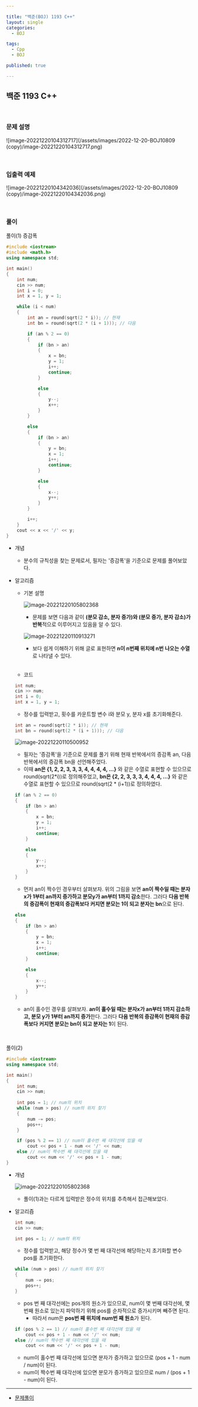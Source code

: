 ```yaml
---

title: "백준(BOJ) 1193 C++"
layout: single
categories:
  - BOJ

tags:
  - Cpp
  - BOJ

published: true

---
```


## 백준 1193 C++

<br>

### 문제 설명

![image-20221220104312717](/assets/images/2022-12-20-BOJ10809 (copy)/image-20221220104312717.png)

<br>

### 입출력 예제

![image-20221220104342036](/assets/images/2022-12-20-BOJ10809 (copy)/image-20221220104342036.png)

<br>

### 풀이

풀이(1) 증감폭

```cpp
#include <iostream>
#include <math.h>
using namespace std;

int main()
{
	int num;
	cin >> num;
	int i = 0;
	int x = 1, y = 1;

	while (i < num)
	{
		int an = round(sqrt(2 * i)); // 현재
		int bn = round(sqrt(2 * (i + 1))); // 다음

		if (an % 2 == 0)
		{
			if (bn > an)
			{
				x = bn;
				y = 1;
				i++;
				continue;
			}

			else
			{
				y--;
				x++;
			}
		}

		else
		{
			if (bn > an)
			{
				y = bn;
				x = 1;
				i++;
				continue;
			}

			else
			{
				x--;
				y++;
			}
		}

		i++;
	}
	cout << x << '/' << y;
}
```

- 개념
  - 분수의 규칙성을 찾는 문제로서, 필자는 '증감폭'을 기준으로 문제를 풀어보았다.

- 알고리즘

  - 기본 설명

    ![image-20221220105802368](/assets/images/2022-12-20-BOJ1193/image-20221220105802368.png)

    - 문제를 보면 다음과 같이 **(분모 감소, 분자 증가)와 (분모 증가, 분자 감소)가 반복**적으로 이루어지고 있음을 알 수 있다. 

    ![image-20221220110913271](/assets/images/2022-12-20-BOJ1193/image-20221220110913271.png)

    - 보다 쉽게 이해하기 위해 글로 표현하면 **n이 n번째 위치에 n번 나오는 수열**로 나타낼 수 있다.

    <br>

  - 코드

  ```cpp
  int num;
  cin >> num;
  int i = 0;
  int x = 1, y = 1;
  ```

  - 정수를 입력받고, 횟수를 카운트할 변수 i와 분모 y, 분자 x를 초기화해준다.

  ```cpp
  int an = round(sqrt(2 * i)); // 현재
  int bn = round(sqrt(2 * (i + 1))); // 다음
  ```

  ![image-20221220110500952](/assets/images/2022-12-20-BOJ1193/image-20221220110500952.png)

  - 필자는 '증감폭'을 기준으로 문제를 풀기 위해 현재 반복에서의 증감폭 an, 다음 반복에서의 증감폭 bn을 선언해주었다.
  - 이때 **an은 {1, 2, 2, 3, 3, 3, 4, 4, 4, 4, ...}** 와 같은 수열로 표현할 수 있으므로 round(sqrt(2*i))로 정의해주었고, **bn은 {2, 2, 3, 3, 3, 4, 4, 4, ...}** 와 같은 수열로 표현할 수 있으므로 round(sqrt(2 * (i+1))로 정의하였다. 

  ```cpp
  if (an % 2 == 0)
  {
      if (bn > an)
      {
          x = bn;
          y = 1;
          i++;
          continue;
      }
  
      else
      {
          y--;
          x++;
      }
  }
  ```

  - 먼저 an이 짝수인 경우부터 살펴보자. 위의 그림을 보면 **an이 짝수일 때는 분자x가 1부터 an까지 증가하고 분모y가 an부터 1까지 감소**한다. 그러다 **다음 반복의 증감폭이 현재의 증감폭보다 커지면 분모는 1이 되고 분자는 bn**으로 된다.

  ```cpp
  else
  {
      if (bn > an)
      {
          y = bn;
          x = 1;
          i++;
          continue;
      }
  
      else
      {
          x--;
          y++;
      }
  }
  ```

  - an이 홀수인 경우를 살펴보자. **an이 홀수일 때는 분자x가 an부터 1까지 감소하고, 분모 y가 1부터 an까지 증가**한다. 그러다 **다음 반복의 증감폭이 현재의 증감폭보다 커지면 분모는 bn이 되고 분자는 1**이 된다.

<br>

풀이(2) 

```cpp
#include <iostream>
using namespace std;

int main() 
{
	int num;
	cin >> num;
	
	int pos = 1; // num의 위치
	while (num > pos) // num의 위치 찾기
	{
		num -= pos;
		pos++;
	}

	if (pos % 2 == 1) // num이 홀수번 째 대각선에 있을 때
		cout << pos + 1 - num << '/' << num;
	else // num이 짝수번 째 대각선에 있을 때
		cout << num << '/' << pos + 1 - num;
}
```

- 개념

  ![image-20221220105802368](/assets/images/2022-12-20-BOJ1193/image-20221220105802368.png)

  - 풀이(1)과는 다르게 입력받은 정수의 위치를 추측해서 접근해보았다. 

- 알고리즘

  ```cpp
  int num;
  cin >> num;
  
  int pos = 1; // num의 위치
  ```

  - 정수를 입력받고, 해당 정수가 몇 번 째 대각선에 해당하는지 초기화할 변수 pos를 초기화한다.

  ```cpp
  while (num > pos) // num의 위치 찾기
  {
      num -= pos;
      pos++;
  }
  ```

  - pos 번 째 대각선에는 pos개의 원소가 있으므로, num이 몇 번째 대각선에, 몇 번째 원소로 있는지 파악하기 위해 pos를 순차적으로 증가시키며 빼주면 된다.
    - 따라서 num은 **pos번 째 위치에 num번 째 원소**가 된다.

  ```cpp
  if (pos % 2 == 1) // num이 홀수번 째 대각선에 있을 때
      cout << pos + 1 - num << '/' << num;
  else // num이 짝수번 째 대각선에 있을 때
      cout << num << '/' << pos + 1 - num;
  ```

  - num이 홀수번 째 대각선에 있으면 분자가 증가하고 있으므로 (pos + 1 - num / num)이 된다.
  - num이 짝수번 째 대각선에 있으면 분모가 증가하고 있으므로 num / (pos + 1 - num)이 된다.

---

- [문제풀이](https://www.acmicpc.net/user/malove8466)

